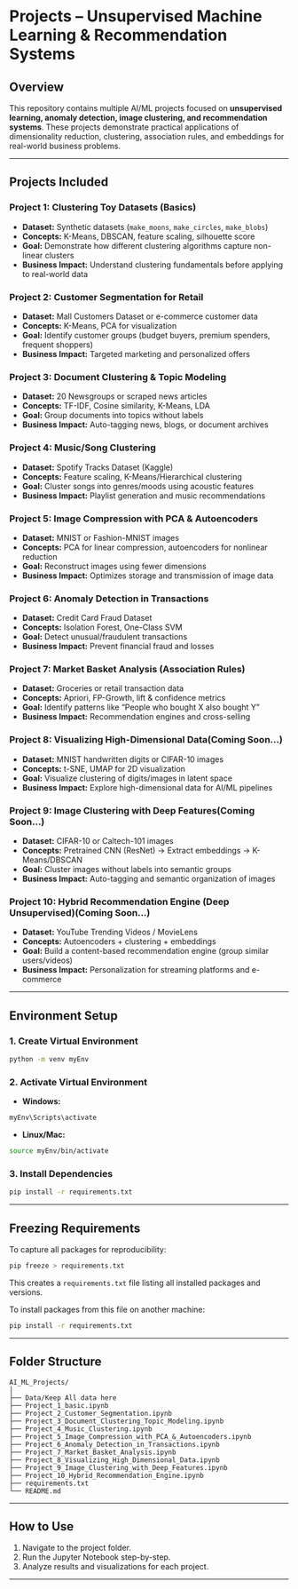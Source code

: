 
# Projects – Unsupervised Machine Learning & Recommendation Systems

## **Overview**

This repository contains multiple AI/ML projects focused on **unsupervised learning, anomaly detection, image clustering, and recommendation systems**. These projects demonstrate practical applications of dimensionality reduction, clustering, association rules, and embeddings for real-world business problems.

---

## **Projects Included**

### **Project 1: Clustering Toy Datasets (Basics)**

* **Dataset:** Synthetic datasets (`make_moons`, `make_circles`, `make_blobs`)
* **Concepts:** K-Means, DBSCAN, feature scaling, silhouette score
* **Goal:** Demonstrate how different clustering algorithms capture non-linear clusters
* **Business Impact:** Understand clustering fundamentals before applying to real-world data

### **Project 2: Customer Segmentation for Retail**

* **Dataset:** Mall Customers Dataset or e-commerce customer data
* **Concepts:** K-Means, PCA for visualization
* **Goal:** Identify customer groups (budget buyers, premium spenders, frequent shoppers)
* **Business Impact:** Targeted marketing and personalized offers

### **Project 3: Document Clustering & Topic Modeling**

* **Dataset:** 20 Newsgroups or scraped news articles
* **Concepts:** TF-IDF, Cosine similarity, K-Means, LDA
* **Goal:** Group documents into topics without labels
* **Business Impact:** Auto-tagging news, blogs, or document archives

### **Project 4: Music/Song Clustering**

* **Dataset:** Spotify Tracks Dataset (Kaggle)
* **Concepts:** Feature scaling, K-Means/Hierarchical clustering
* **Goal:** Cluster songs into genres/moods using acoustic features
* **Business Impact:** Playlist generation and music recommendations

### **Project 5: Image Compression with PCA & Autoencoders**

* **Dataset:** MNIST or Fashion-MNIST images
* **Concepts:** PCA for linear compression, autoencoders for nonlinear reduction
* **Goal:** Reconstruct images using fewer dimensions
* **Business Impact:** Optimizes storage and transmission of image data

### **Project 6: Anomaly Detection in Transactions**

* **Dataset:** Credit Card Fraud Dataset
* **Concepts:** Isolation Forest, One-Class SVM
* **Goal:** Detect unusual/fraudulent transactions
* **Business Impact:** Prevent financial fraud and losses

### **Project 7: Market Basket Analysis (Association Rules)**

* **Dataset:** Groceries or retail transaction data
* **Concepts:** Apriori, FP-Growth, lift & confidence metrics
* **Goal:** Identify patterns like “People who bought X also bought Y”
* **Business Impact:** Recommendation engines and cross-selling

### **Project 8: Visualizing High-Dimensional Data**(Coming Soon...)

* **Dataset:** MNIST handwritten digits or CIFAR-10 images
* **Concepts:** t-SNE, UMAP for 2D visualization
* **Goal:** Visualize clustering of digits/images in latent space
* **Business Impact:** Explore high-dimensional data for AI/ML pipelines

### **Project 9: Image Clustering with Deep Features**(Coming Soon...)

* **Dataset:** CIFAR-10 or Caltech-101 images
* **Concepts:** Pretrained CNN (ResNet) → Extract embeddings → K-Means/DBSCAN
* **Goal:** Cluster images without labels into semantic groups
* **Business Impact:** Auto-tagging and semantic organization of images

### **Project 10: Hybrid Recommendation Engine (Deep Unsupervised)**(Coming Soon...)

* **Dataset:** YouTube Trending Videos / MovieLens
* **Concepts:** Autoencoders + clustering + embeddings
* **Goal:** Build a content-based recommendation engine (group similar users/videos)
* **Business Impact:** Personalization for streaming platforms and e-commerce
---

## **Environment Setup**

### **1. Create Virtual Environment**

```bash
python -m venv myEnv
```

### **2. Activate Virtual Environment**

* **Windows:**

```bash
myEnv\Scripts\activate
```

* **Linux/Mac:**

```bash
source myEnv/bin/activate
```

### **3. Install Dependencies**

```bash
pip install -r requirements.txt
```

---

## **Freezing Requirements**

To capture all packages for reproducibility:

```bash
pip freeze > requirements.txt
```

This creates a `requirements.txt` file listing all installed packages and versions.

To install packages from this file on another machine:

```bash
pip install -r requirements.txt
```

---

## **Folder Structure**

```
AI_ML_Projects/
│
├── Data/Keep All data here
├── Project_1_basic.ipynb
├── Project_2_Customer_Segmentation.ipynb
├── Project_3_Document_Clustering_Topic_Modeling.ipynb
├── Project_4_Music_Clustering.ipynb
├── Project_5_Image_Compression_with_PCA_&_Autoencoders.ipynb
├── Project_6_Anomaly_Detection_in_Transactions.ipynb
├── Project_7_Market_Basket_Analysis.ipynb
├── Project_8_Visualizing_High_Dimensional_Data.ipynb
├── Project_9_Image_Clustering_with_Deep_Features.ipynb
├── Project_10_Hybrid_Recommendation_Engine.ipynb
├── requirements.txt
└── README.md
```

---

## **How to Use**

1. Navigate to the project folder.
2. Run the Jupyter Notebook step-by-step.
3. Analyze results and visualizations for each project.

---
